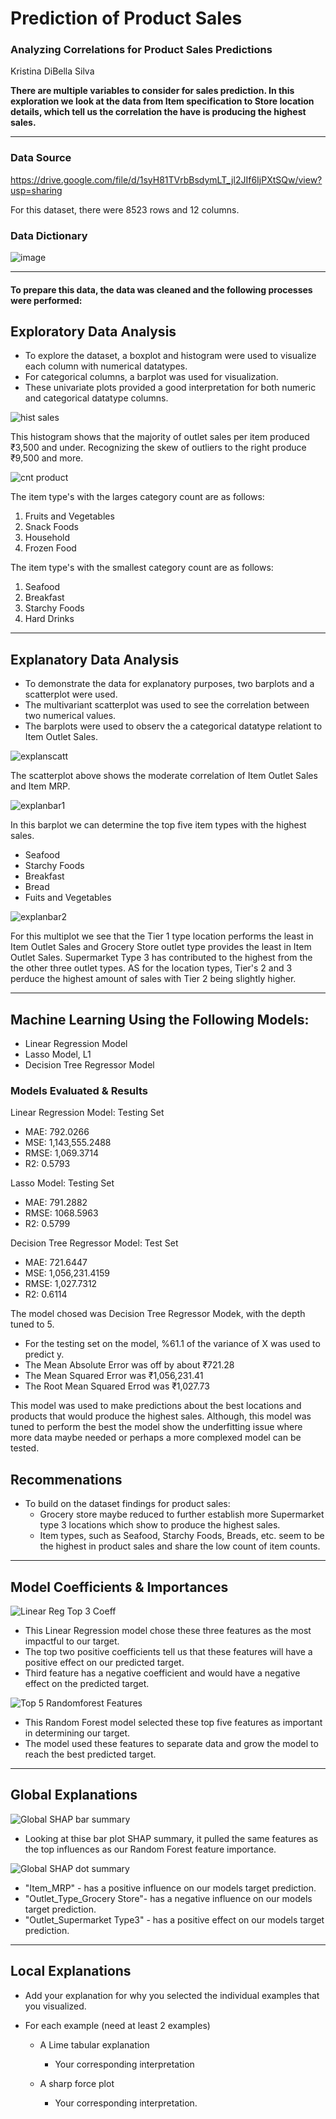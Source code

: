 # Prediction of Product Sales

### Analyzing Correlations for Product Sales Predictions
Kristina DiBella Silva

**There are multiple variables to consider for sales prediction. In this exploration we look at the data from Item specification to Store location details, which tell us the correlation the have is producing the highest sales.**
___

### Data Source
https://drive.google.com/file/d/1syH81TVrbBsdymLT_jl2JIf6IjPXtSQw/view?usp=sharing

For this dataset, there were 8523 rows and 12 columns.

### Data Dictionary
![image](https://user-images.githubusercontent.com/122838459/236369360-86ccda50-ada1-4fc2-b2db-a3ead9dfc68a.png)

___

#### To prepare this data, the data was cleaned and the following processes were performed:

## Exploratory Data Analysis

- To explore the dataset, a boxplot and histogram were used to visualize each column with numerical datatypes.
- For categorical columns, a barplot was used for visualization. 
- These univariate plots provided a good interpretation for both numeric and categorical datatype columns.

![hist sales](https://user-images.githubusercontent.com/122838459/236587354-c7522e5c-186d-4870-88c6-d68896b57e77.png)

This histogram shows that the majority of outlet sales per item produced ₹3,500 and under. 
Recognizing the skew of outliers to the right produce ₹9,500 and more. 

![cnt product](https://user-images.githubusercontent.com/122838459/236588557-cd928c35-9fc1-40a9-a52d-fbc216665be4.png)


The item type's with the larges category count are as follows:
  1. Fruits and Vegetables
  2. Snack Foods  
  3. Household
  4. Frozen Food

The item type's with the smallest category count are as follows:
  1. Seafood
  2. Breakfast 
  3. Starchy Foods
  4. Hard Drinks 

___

## Explanatory Data Analysis
- To demonstrate the data for explanatory purposes, two barplots and a scatterplot were used.
- The multivariant scatterplot was used to see the correlation between two numerical values. 
- The barplots were used to observ the a categorical datatype relationt to Item Outlet Sales.

![explanscatt](https://user-images.githubusercontent.com/122838459/236588981-ac4df13d-bdb1-4c00-9d3c-a3b2f8b56057.png)

The scatterplot above shows the moderate correlation of Item Outlet Sales and Item MRP.

![explanbar1](https://user-images.githubusercontent.com/122838459/236589046-ba74fe68-a1b6-4d50-a410-0980e79371eb.png)

In this barplot we can determine the top five item types with the highest sales.
  - Seafood
  - Starchy Foods
  - Breakfast
  - Bread
  - Fuits and Vegetables

![explanbar2](https://user-images.githubusercontent.com/122838459/236589058-d6c47683-081b-444f-9d62-604489a93a3f.png)

For this multiplot we see that the Tier 1 type location performs the least in Item Outlet Sales and Grocery Store outlet type provides the least in Item Outlet Sales.
Supermarket Type 3 has contributed to the highest from the the other three outlet types. AS for the location types, Tier's 2 and 3 perduce the highest amount of sales with Tier 2 being slightly higher.
___

## Machine Learning Using the Following Models:
- Linear Regression Model
- Lasso Model, L1
- Decision Tree Regressor Model

### Models Evaluated & Results

Linear Regression Model: Testing Set
  - MAE: 792.0266 
  - MSE: 1,143,555.2488 
  - RMSE: 1,069.3714 
  - R2: 0.5793

Lasso Model: Testing Set
  - MAE: 791.2882 
  - RMSE: 1068.5963
  - R2: 0.5799

Decision Tree Regressor Model: Test Set
  - MAE: 721.6447 
  - MSE: 1,056,231.4159 
  - RMSE: 1,027.7312 
  - R2: 0.6114

The model chosed was Decision Tree Regressor Modek, with the depth tuned to 5.
- For the testing set on the model, %61.1 of the variance of X was used to predict y.
- The Mean Absolute Error was off by about ₹721.28 
- The Mean Squared Error was ₹1,056,231.41
- The Root Mean Squared Errod was ₹1,027.73

This model was used to make predictions about the best locations and products that would produce the highest sales. Although, this model was tuned to perform the best the model show the underfitting issue where more data maybe needed or perhaps a more complexed model can be tested.


## Recommenations
- To build on the dataset findings for product sales:
  - Grocery store maybe reduced to further establish more Supermarket type 3 locations which show to produce the highest sales.
  - Item types, such as Seafood, Starchy Foods, Breads, etc. seem to be the highest in product sales and share the low count of item counts.   

____
## Model Coefficients & Importances


![Linear Reg Top 3 Coeff](https://github.com/KDiBSilva/Prediction-of-Product-Sales/assets/122838459/a56035e2-6361-4388-a4c6-adcb18b3e9e9)

- This Linear Regression model chose these three features as the most impactful to our target.
- The top two positive coefficients tell us that these features will have a positive effect on our predicted target.
- Third feature has a negative coefficient and would have a negative effect on the predicted target.  
 

![Top 5 Randomforest Features](https://github.com/KDiBSilva/Prediction-of-Product-Sales/assets/122838459/c47975a6-61d5-4494-ae04-1c6d44541b46)

- This Random Forest model selected these top five features as important in determining our target.
- The model used these features to separate data and grow the model to reach the best predicted target.

___

## Global Explanations

![Global SHAP bar summary](https://github.com/KDiBSilva/Prediction-of-Product-Sales/assets/122838459/34601c2d-7ded-4f3f-bd28-412d1626bd2d)

- Looking at thise bar plot SHAP summary, it pulled the same features as the top influences as our Random Forest feature importance.


![Global SHAP dot summary](https://github.com/KDiBSilva/Prediction-of-Product-Sales/assets/122838459/830c70f0-fb0b-4ff5-85b2-a4a49eea5c99)

- "Item_MRP" - has a positive influence on our models target prediction.
- "Outlet_Type_Grocery Store"- has a negative influence on our models target prediction.
- "Outlet_Supermarket Type3" - has a positive effect on our models target prediction.
___

## Local Explanations

- Add your explanation for why you selected the individual examples that you visualized.

- For each example (need at least 2 examples)
  - A Lime tabular explanation
    - Your corresponding interpretation


  - A sharp force plot
    - Your corresponding interpretation.








